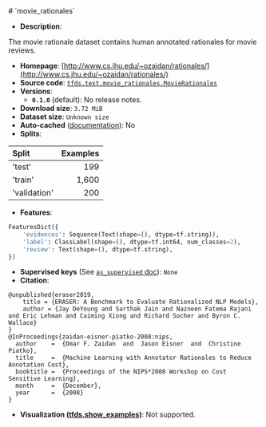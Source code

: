 <div itemscope itemtype="http://schema.org/Dataset">
  <div itemscope itemprop="includedInDataCatalog" itemtype="http://schema.org/DataCatalog">
    <meta itemprop="name" content="TensorFlow Datasets" />
  </div>
  <meta itemprop="name" content="movie_rationales" />
  <meta itemprop="description" content="The movie rationale dataset contains human annotated rationales for movie&#10;reviews.&#10;&#10;To use this dataset:&#10;&#10;```python&#10;import tensorflow_datasets as tfds&#10;&#10;ds = tfds.load(&#x27;movie_rationales&#x27;, split=&#x27;train&#x27;)&#10;for ex in ds.take(4):&#10;  print(ex)&#10;```&#10;&#10;See [the guide](https://www.tensorflow.org/datasets/overview) for more&#10;informations on [tensorflow_datasets](https://www.tensorflow.org/datasets).&#10;&#10;" />
  <meta itemprop="url" content="https://www.tensorflow.org/datasets/catalog/movie_rationales" />
  <meta itemprop="sameAs" content="http://www.cs.jhu.edu/~ozaidan/rationales/" />
  <meta itemprop="citation" content="@unpublished{eraser2019,&#10;    title = {ERASER: A Benchmark to Evaluate Rationalized NLP Models},&#10;    author = {Jay DeYoung and Sarthak Jain and Nazneen Fatema Rajani and Eric Lehman and Caiming Xiong and Richard Socher and Byron C. Wallace}&#10;}&#10;@InProceedings{zaidan-eisner-piatko-2008:nips,&#10;  author    =  {Omar F. Zaidan  and  Jason Eisner  and  Christine Piatko},&#10;  title     =  {Machine Learning with Annotator Rationales to Reduce Annotation Cost},&#10;  booktitle =  {Proceedings of the NIPS*2008 Workshop on Cost Sensitive Learning},&#10;  month     =  {December},&#10;  year      =  {2008}&#10;}" />
</div>
# `movie_rationales`

*   **Description**:

The movie rationale dataset contains human annotated rationales for movie
reviews.

*   **Homepage**:
    [http://www.cs.jhu.edu/~ozaidan/rationales/](http://www.cs.jhu.edu/~ozaidan/rationales/)
*   **Source code**:
    [`tfds.text.movie_rationales.MovieRationales`](https://github.com/tensorflow/datasets/tree/master/tensorflow_datasets/text/movie_rationales.py)
*   **Versions**:
    *   **`0.1.0`** (default): No release notes.
*   **Download size**: `3.72 MiB`
*   **Dataset size**: `Unknown size`
*   **Auto-cached**
    ([documentation](https://www.tensorflow.org/datasets/performances#auto-caching)):
    No
*   **Splits**:

Split        | Examples
:----------- | -------:
'test'       | 199
'train'      | 1,600
'validation' | 200

*   **Features**:

```python
FeaturesDict({
    'evidences': Sequence(Text(shape=(), dtype=tf.string)),
    'label': ClassLabel(shape=(), dtype=tf.int64, num_classes=2),
    'review': Text(shape=(), dtype=tf.string),
})
```
*   **Supervised keys** (See
    [`as_supervised` doc](https://www.tensorflow.org/datasets/api_docs/python/tfds/load#args)):
    `None`
*   **Citation**:

```
@unpublished{eraser2019,
    title = {ERASER: A Benchmark to Evaluate Rationalized NLP Models},
    author = {Jay DeYoung and Sarthak Jain and Nazneen Fatema Rajani and Eric Lehman and Caiming Xiong and Richard Socher and Byron C. Wallace}
}
@InProceedings{zaidan-eisner-piatko-2008:nips,
  author    =  {Omar F. Zaidan  and  Jason Eisner  and  Christine Piatko},
  title     =  {Machine Learning with Annotator Rationales to Reduce Annotation Cost},
  booktitle =  {Proceedings of the NIPS*2008 Workshop on Cost Sensitive Learning},
  month     =  {December},
  year      =  {2008}
}
```

*   **Visualization
    ([tfds.show_examples](https://www.tensorflow.org/datasets/api_docs/python/tfds/visualization/show_examples))**:
    Not supported.
